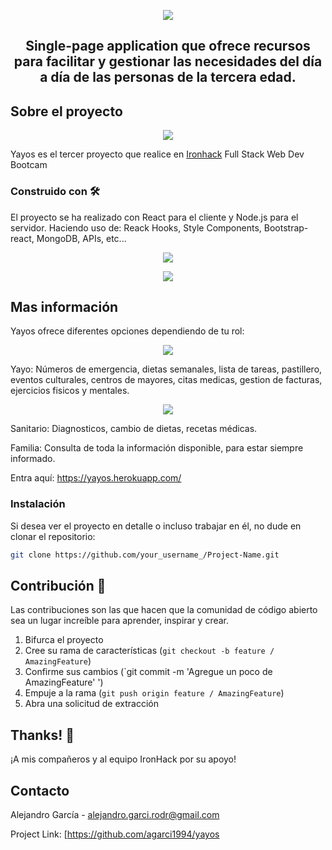 <p align="center"><img src="https://i.ibb.co/8DpW8hJ/Screenshot-2020-03-16-at-12-18-08.png" /></a></p>

<h2 align="center">
Single-page application que ofrece recursos para facilitar y gestionar las necesidades del día a día de las personas de la tercera edad.
</h2>

## Sobre el proyecto

<p align="center"><img src="https://i.ibb.co/0fGvMHC/Screenshot-2020-03-16-at-12-21-12.png" /></p>

Yayos es el tercer proyecto que realice en [Ironhack](https://www.ironhack.com/) Full Stack Web Dev Bootcam

### Construido con 🛠

El proyecto se ha realizado con React para el cliente y Node.js para el servidor. Haciendo uso de: Reack Hooks, Style Components, Bootstrap-react, MongoDB, APIs, etc...

<p align="center"><img src="https://i.ibb.co/G9Yz5Y8/Screenshot-2020-03-16-at-12-18-24.png" /></p>

<p align="center"><img src="https://i.ibb.co/r7R2B0P/Screenshot-2020-03-16-at-12-21-46.png" /></p>

## Mas información

Yayos ofrece diferentes opciones dependiendo de tu rol: 

<p align="center"><img src="https://i.ibb.co/G9Yz5Y8/Screenshot-2020-03-16-at-12-18-24.png" /></p>
Yayo: Números de emergencia, dietas semanales, lista de tareas, pastillero, eventos culturales, centros de mayores, citas medicas, gestion de facturas, ejercicios fisicos y mentales.

<p align="center"><img src="https://i.ibb.co/r7R2B0P/Screenshot-2020-03-16-at-12-21-46.png" /></p>
Sanitario: Diagnosticos, cambio de dietas, recetas médicas.

Familia: Consulta de toda la información disponible, para estar siempre informado.

Entra aquí: https://yayos.herokuapp.com/

### Instalación

Si desea ver el proyecto en detalle o incluso trabajar en él, no dude en clonar el repositorio:

```sh
git clone https://github.com/your_username_/Project-Name.git
```

## Contribución 💬

Las contribuciones son las que hacen que la comunidad de código abierto sea un lugar increíble para aprender, inspirar y crear.

1. Bifurca el proyecto
2. Cree su rama de características (`git checkout -b feature / AmazingFeature`)
3. Confirme sus cambios (`git commit -m 'Agregue un poco de AmazingFeature' ')
4. Empuje a la rama (`git push origin feature / AmazingFeature`)
5. Abra una solicitud de extracción

## Thanks! 💖

¡A mis compañeros y al equipo IronHack por su apoyo!

## Contacto

Alejandro García - [alejandro.garci.rodr@gmail.com](alejandro.garci.rodr@gmail.com)

Project Link: [https://github.com/agarci1994/yayos
